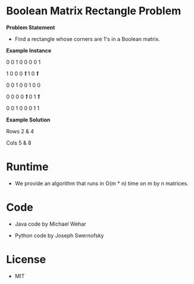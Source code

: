# Boolean Matrix Rectangle Problem
**Problem Statement**

- Find a rectangle whose corners are 1's in a Boolean matrix.

**Example Instance**

0	0	1	0	0	0	0	1

1	0	0	0	***1***	1	0 ***1***

0	0	1	0	0	1	0	0

0	0	0	0	***1***	0	1	***1***

0	0	1	0	0	0	1	1

**Example Solution**

Rows 2 & 4

Cols 5 & 8

# Runtime

- We provide an algorithm that runs in O(m * n) time on m by n matrices.

# Code

- Java code by Michael Wehar

- Python code by Joseph Swernofsky

# License
- MIT
